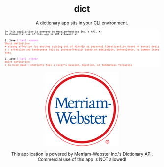 <div align="center">

# dict 

A dictionary app sits in your CLI environment.


![](https://github.com/jiaowoshabi/dict/blob/master/snapshot.png)

</div>





<div align="center">

![](https://github.com/jiaowoshabi/dict/blob/master/MWLogo_LightBG_120x120_2x.png) 

This application is powered by Merriam-Webster Inc.'s Dictionary API. Commercial use of this app is NOT allowed!

</div>